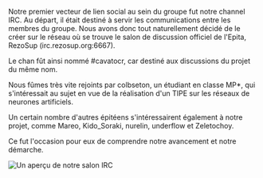 Notre premier vecteur de lien social au sein du groupe fut notre channel IRC.
Au départ, il était destiné à servir les communications entre les membres du
groupe. Nous avons donc tout naturellement décidé de le créer sur le réseau où
se trouve le salon de discussion officiel de l'Epita, RezoSup
(irc.rezosup.org:6667).

Le chan fût ainsi nommé #cavatocr, car destiné aux discussions du projet du
même nom.

Nous fûmes très vite rejoints par colbseton, un étudiant en classe MP*, qui
s'intéressait au sujet en vue de la réalisation d'un TIPE sur les réseaux de
neurones artificiels.

Un certain nombre d'autres épitéens s'intéressairent également à notre projet,
comme Mareo, Kido_Soraki, nurelin, underflow et Zeletochoy.

Ce fut l'occasion pour eux de comprendre notre avancement et notre démarche.

![Un aperçu de notre salon IRC](images/irc.png)
